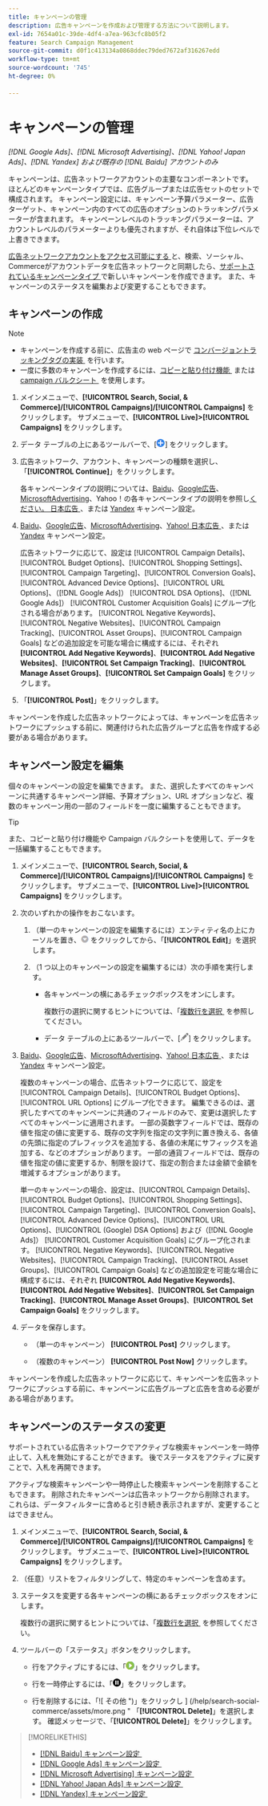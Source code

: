 ```yaml
---
title: キャンペーンの管理
description: 広告キャンペーンを作成および管理する方法について説明します。
exl-id: 7654a01c-39de-4df4-a7ea-963cfc8b05f2
feature: Search Campaign Management
source-git-commit: d0f1c413134a0868ddec79ded7672af316267edd
workflow-type: tm+mt
source-wordcount: '745'
ht-degree: 0%

---
```


# キャンペーンの管理

*[!DNL Google Ads]、[!DNL Microsoft Advertising]、[!DNL Yahoo! Japan Ads]、[!DNL Yandex] および既存の [!DNL Baidu] アカウントのみ*

キャンペーンは、広告ネットワークアカウントの主要なコンポーネントです。 ほとんどのキャンペーンタイプでは、広告グループまたは広告セットのセットで構成されます。 キャンペーン設定には、キャンペーン予算パラメーター、広告ターゲット、キャンペーン内のすべての広告のオプションのトラッキングパラメーターが含まれます。 キャンペーンレベルのトラッキングパラメーターは、アカウントレベルのパラメーターよりも優先されますが、それ自体は下位レベルで上書きできます。

[&#x200B; 広告ネットワークアカウントをアクセス可能にする &#x200B;](/help/search-social-commerce/campaign-management/accounts/ad-network-account-manage.md) と、検索、ソーシャル、Commerceがアカウントデータを広告ネットワークと同期したら、[&#x200B; サポートされているキャンペーンタイプ &#x200B;](/help/search-social-commerce/introduction/supported-inventory.md) で新しいキャンペーンを作成できます。 また、キャンペーンのステータスを編集および変更することもできます。

## キャンペーンの作成

>[!NOTE]
>
>* キャンペーンを作成する前に、広告主の web ページで [&#x200B; コンバージョントラッキングタグの実装 &#x200B;](/help/search-social-commerce/tracking/conversion-tracking-about.md) を行います。
>* 一度に多数のキャンペーンを作成するには、[&#x200B; コピーと貼り付け機能 &#x200B;](/help/search-social-commerce/campaign-management/campaigns/copy-paste.md) または [campaign バルクシート &#x200B;](/help/search-social-commerce/campaign-management/bulksheets/bulksheet-about.md) を使用します。

1. メインメニューで、**[!UICONTROL Search, Social, & Commerce]/[!UICONTROL Campaigns]/[!UICONTROL Campaigns]** をクリックします。 サブメニューで、**[!UICONTROL Live]>[!UICONTROL Campaigns]** をクリックします。

1. データ テーブルの上にあるツールバーで、[![&#x200B; 作成 &#x200B;](/help/search-social-commerce/assets/add.png " 作成 ")] をクリックします。

1. 広告ネットワーク、アカウント、キャンペーンの種類を選択し、「**[!UICONTROL Continue]**」をクリックします。

   各キャンペーンタイプの説明については、[Baidu](/help/search-social-commerce/campaign-management/campaigns/campaign-settings-baidu.md)、[Google広告 &#x200B;](/help/search-social-commerce/campaign-management/campaigns/campaign-settings-google.md)、[MicrosoftAdvertising](/help/search-social-commerce/campaign-management/campaigns/campaign-settings-microsoft.md)、Yahoo！の各キャンペーンタイプの説明を参照し [&#x200B; ください。 日本広告 &#x200B;](/help/search-social-commerce/campaign-management/campaigns/campaign-settings-yahoo-japan.md)、または [Yandex](/help/search-social-commerce/campaign-management/campaigns/campaign-settings-yandex.md) キャンペーン設定。

1. [Baidu](/help/search-social-commerce/campaign-management/campaigns/campaign-settings-baidu.md)、[Google広告 &#x200B;](/help/search-social-commerce/campaign-management/campaigns/campaign-settings-google.md)、[MicrosoftAdvertising](/help/search-social-commerce/campaign-management/campaigns/campaign-settings-microsoft.md)、[Yahoo! 日本広告 &#x200B;](/help/search-social-commerce/campaign-management/campaigns/campaign-settings-yahoo-japan.md)、または [Yandex](/help/search-social-commerce/campaign-management/campaigns/campaign-settings-yandex.md) キャンペーン設定。

   広告ネットワークに応じて、設定は [!UICONTROL Campaign Details]、[!UICONTROL Budget Options]、[!UICONTROL Shopping Settings]、[!UICONTROL Campaign Targeting]、[!UICONTROL Conversion Goals]、[!UICONTROL Advanced Device Options]、[!UICONTROL URL Options]、（[!DNL Google Ads]） [!UICONTROL DSA Options]、（[!DNL Google Ads]） [!UICONTROL Customer Acquisition Goals] にグループ化される場合があります。 [!UICONTROL Negative Keywords]、[!UICONTROL Negative Websites]、[!UICONTROL Campaign Tracking]、[!UICONTROL Asset Groups]、[!UICONTROL Campaign Goals] などの追加設定を可能な場合に構成するには、それぞれ **[!UICONTROL Add Negative Keywords]**、**[!UICONTROL Add Negative Websites]**、**[!UICONTROL Set Campaign Tracking]**、**[!UICONTROL Manage Asset Groups]**、**[!UICONTROL Set Campaign Goals]** をクリックします。

1. 「**[!UICONTROL Post]**」をクリックします。

キャンペーンを作成した広告ネットワークによっては、キャンペーンを広告ネットワークにプッシュする前に、関連付けられた広告グループと広告を作成する必要がある場合があります。

## キャンペーン設定を編集

個々のキャンペーンの設定を編集できます。 また、選択したすべてのキャンペーンに共通するキャンペーン詳細、予算オプション、URL オプションなど、複数のキャンペーン用の一部のフィールドを一度に編集することもできます。

>[!TIP]
>
>また、コピーと貼り付け機能や Campaign バルクシートを使用して、データを一括編集することもできます。

1. メインメニューで、**[!UICONTROL Search, Social, & Commerce]/[!UICONTROL Campaigns]/[!UICONTROL Campaigns]** をクリックします。 サブメニューで、**[!UICONTROL Live]>[!UICONTROL Campaigns]** をクリックします。

1. 次のいずれかの操作をおこないます。

   1. （単一のキャンペーンの設定を編集するには）エンティティ名の上にカーソルを置き、![&#x200B; メニューアイコン &#x200B;](/help/search-social-commerce/assets/arrow-dropdown-menu.png " メニューアイコン ") をクリックしてから、「**[!UICONTROL Edit]**」を選択します。

   1. （1 つ以上のキャンペーンの設定を編集するには）次の手順を実行します。

      * 各キャンペーンの横にあるチェックボックスをオンにします。

        複数行の選択に関するヒントについては、「[&#x200B; 複数行を選択 &#x200B;](/help/search-social-commerce/common-tasks/navigation-editing-selection/multiple-rows-select.md) を参照してください。

      * データ テーブルの上にあるツールバーで、[![&#x200B; 編集 &#x200B;](/help/search-social-commerce/assets/edit.png " 編集 ")] をクリックします。

1. [Baidu](/help/search-social-commerce/campaign-management/campaigns/campaign-settings-baidu.md)、[Google広告 &#x200B;](/help/search-social-commerce/campaign-management/campaigns/campaign-settings-google.md)、[MicrosoftAdvertising](/help/search-social-commerce/campaign-management/campaigns/campaign-settings-microsoft.md)、[Yahoo! 日本広告 &#x200B;](/help/search-social-commerce/campaign-management/campaigns/campaign-settings-yahoo-japan.md)、または [Yandex](/help/search-social-commerce/campaign-management/campaigns/campaign-settings-yandex.md) キャンペーン設定。

   複数のキャンペーンの場合、広告ネットワークに応じて、設定を [!UICONTROL Campaign Details]、[!UICONTROL Budget Options]、[!UICONTROL URL Options] にグループ化できます。 編集できるのは、選択したすべてのキャンペーンに共通のフィールドのみで、変更は選択したすべてのキャンペーンに適用されます。 一部の英数字フィールドでは、既存の値を指定の値に変更する、既存の文字列を指定の文字列に置き換える、各値の先頭に指定のプレフィックスを追加する、各値の末尾にサフィックスを追加する、などのオプションがあります。 一部の通貨フィールドでは、既存の値を指定の値に変更するか、制限を設けて、指定の割合または金額で金額を増減するオプションがあります。

   単一のキャンペーンの場合、設定は、[!UICONTROL Campaign Details]、[!UICONTROL Budget Options]、[!UICONTROL Shopping Settings]、[!UICONTROL Campaign Targeting]、[!UICONTROL Conversion Goals]、[!UICONTROL Advanced Device Options]、[!UICONTROL URL Options]、[!UICONTROL (Google) DSA Options] および（[!DNL Google Ads]） [!UICONTROL Customer Acquisition Goals] にグループ化されます。 [!UICONTROL Negative Keywords]、[!UICONTROL Negative Websites]、[!UICONTROL Campaign Tracking]、[!UICONTROL Asset Groups]、[!UICONTROL Campaign Goals] などの追加設定を可能な場合に構成するには、それぞれ **[!UICONTROL Add Negative Keywords]**、**[!UICONTROL Add Negative Websites]**、**[!UICONTROL Set Campaign Tracking]**、**[!UICONTROL Manage Asset Groups]**、**[!UICONTROL Set Campaign Goals]** をクリックします。

1. データを保存します。

   * （単一のキャンペーン） **[!UICONTROL Post]** クリックします。

   * （複数のキャンペーン） **[!UICONTROL Post Now]** クリックします。

キャンペーンを作成した広告ネットワークに応じて、キャンペーンを広告ネットワークにプッシュする前に、キャンペーンに広告グループと広告を含める必要がある場合があります。

## キャンペーンのステータスの変更

サポートされている広告ネットワークでアクティブな検索キャンペーンを一時停止して、入札を無効にすることができます。 後でステータスをアクティブに戻すことで、入札を再開できます。

アクティブな検索キャンペーンや一時停止した検索キャンペーンを削除することもできます。 削除されたキャンペーンは広告ネットワークから削除されます。 これらは、データフィルターに含めると引き続き表示されますが、変更することはできません。

1. メインメニューで、**[!UICONTROL Search, Social, & Commerce]/[!UICONTROL Campaigns]/[!UICONTROL Campaigns]** をクリックします。 サブメニューで、**[!UICONTROL Live]>[!UICONTROL Campaigns]** をクリックします。

1. （任意）リストをフィルタリングして、特定のキャンペーンを含めます。

1. ステータスを変更する各キャンペーンの横にあるチェックボックスをオンにします。

   複数行の選択に関するヒントについては、「[&#x200B; 複数行を選択 &#x200B;](/help/search-social-commerce/common-tasks/navigation-editing-selection/multiple-rows-select.md) を参照してください。

1. ツールバーの「ステータス」ボタンをクリックします。

   * 行をアクティブにするには、「![&#x200B; アクティブ化 &#x200B;](/help/search-social-commerce/assets/activate.png " アクティブ化 ")」をクリックします。

   * 行を一時停止するには、「![&#x200B; 一時停止 &#x200B;](/help/search-social-commerce/assets/pause.png " 一時停止 ")」をクリックします。

   * 行を削除するには、「![ その他 ")」をクリックし ] (/help/search-social-commerce/assets/more.png " 「**[!UICONTROL Delete]**」を選択します。 確認メッセージで、「**[!UICONTROL Delete]**」をクリックします。

>[!MORELIKETHIS]
>
>* [[!DNL Baidu]  キャンペーン設定 &#x200B;](/help/search-social-commerce/campaign-management/campaigns/campaign-settings-baidu.md)
>* [[!DNL Google Ads]  キャンペーン設定 &#x200B;](/help/search-social-commerce/campaign-management/campaigns/campaign-settings-google.md)
>* [[!DNL Microsoft Advertising]  キャンペーン設定 &#x200B;](/help/search-social-commerce/campaign-management/campaigns/campaign-settings-microsoft.md)
>* [[!DNL Yahoo! Japan Ads]  キャンペーン設定 &#x200B;](/help/search-social-commerce/campaign-management/campaigns/campaign-settings-yahoo-japan.md)
>* [[!DNL Yandex]  キャンペーン設定 &#x200B;](/help/search-social-commerce/campaign-management/campaigns/campaign-settings-yandex.md)
